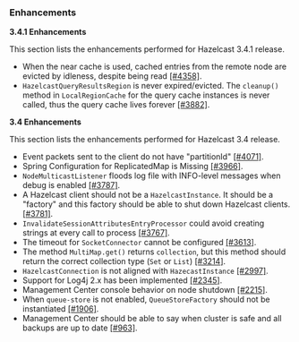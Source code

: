 
### Enhancements

**3.4.1 Enhancements**

This section lists the enhancements performed for Hazelcast 3.4.1 release.

- When the near cache is used, cached entries from the remote node are evicted by idleness, despite being read [[#4358]](https://github.com/hazelcast/hazelcast/issues/4358).
- `HazelcastQueryResultsRegion` is never expired/evicted. The `cleanup()` method in `LocalRegionCache` for the query cache instances is never called, thus the query cache lives forever [[#3882]](https://github.com/hazelcast/hazelcast/issues/3882).



**3.4 Enhancements**

This section lists the enhancements performed for Hazelcast 3.4 release.

- Event packets sent to the client do not have "partitionId" [[#4071]](https://github.com/hazelcast/hazelcast/issues/4071).
- Spring Configuration for ReplicatedMap is Missing [[#3966]](https://github.com/hazelcast/hazelcast/issues/3966).
- `NodeMulticastListener` floods log file with INFO-level messages when debug is enabled [[#3787]](https://github.com/hazelcast/hazelcast/issues/3787).
- A Hazelcast client should not be a `HazelcastInstance`. It should be a "factory" and this factory should be able to shut down Hazelcast clients. [[#3781]](https://github.com/hazelcast/hazelcast/issues/3781).
- `InvalidateSessionAttributesEntryProcessor` could avoid creating strings at every call to process [[#3767]](https://github.com/hazelcast/hazelcast/issues/3767).
- The timeout for `SocketConnector` cannot be configured [[#3613]](https://github.com/hazelcast/hazelcast/issues/3613).
- The method `MultiMap.get()` returns `collection`, but this method should return the correct collection type (`Set` or `List`) [[#3214]](https://github.com/hazelcast/hazelcast/issues/3214).
- `HazelcastConnection` is not aligned with `HazecastInstance` [[#2997]](https://github.com/hazelcast/hazelcast/issues/2997).
- Support for Log4j 2.x has been implemented [[#2345]](https://github.com/hazelcast/hazelcast/issues/2345).
- Management Center console behavior on node shutdown [[#2215]](https://github.com/hazelcast/hazelcast/issues/2215).
- When `queue-store` is not enabled, `QueueStoreFactory` should not be instantiated [[#1906]](https://github.com/hazelcast/hazelcast/issues/1906).
- Management Center should be able to say when cluster is safe and all backups are up to date [[#963]](https://github.com/hazelcast/hazelcast/issues/963).

